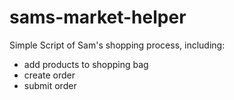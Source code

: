 # sams-market-helper


Simple Script of Sam's shopping process, including:
- add products to shopping bag
- create order
- submit order
